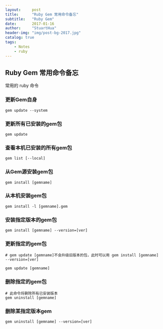 ```yaml
---
layout:     post
title:      "Ruby Gem 常用命令备忘"
subtitle:   "Ruby Gem"
date:       2017-01-16
author:     "StuartHua"
header-img: "img/post-bg-2017.jpg"
catalog: true
tags:
    - Notes
    - ruby
---
```


## Ruby Gem 常用命令备忘

常用的 ruby 命令

<!-- more -->

### 更新Gem自身

```
gem update --system
```

### 更新所有已安装的gem包

```
gem update
```

### 查看本机已安装的所有gem包

```
gem list [--local]
```

### 从Gem源安装gem包

```
gem install [gemname]
```

### 从本机安装gem包

```
gem install -l [gemname].gem
```

### 安装指定版本的gem包

```
gem install [gemname] --version=[ver]
```

### 更新指定的gem包

```
# gem update [gemname]不会升级旧版本的包，此时可以用 gem install [gemname] --version=[ver]

gem update [gemname]
```

### 删除指定的gem包

```
# 此命令将删除所有已安装版本
gem uninstall [gemname]
```

### 删除某指定版本gem

```
gem uninstall [gemname] --version=[ver]
```

